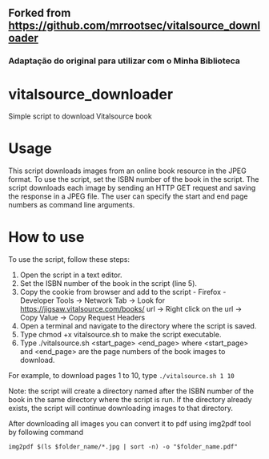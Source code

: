 
## Forked from https://github.com/mrrootsec/vitalsource_downloader

### Adaptação do original para utilizar com o Minha Biblioteca

# vitalsource_downloader

Simple script to download Vitalsource book

# Usage

This script downloads images from an online book resource in the JPEG format.
To use the script, set the ISBN number of the book in the script. The script
downloads each image by sending an HTTP GET request and saving the response in a
JPEG file. The user can specify the start and end page numbers as command line
arguments.

# How to use
To use the script, follow these steps:

1. Open the script in a text editor.
2. Set the ISBN number of the book in the script (line 5).
3. Copy the cookie from browser and add to the script - Firefox - Developer Tools -> Network Tab -> Look for https://jigsaw.vitalsource.com/books/ url -> Right click on the url -> Copy Value -> Copy Request Headers
4. Open a terminal and navigate to the directory where the script is saved.
5. Type chmod +x vitalsource.sh to make the script executable.
6. Type ./vitalsource.sh <start_page> <end_page> where <start_page> and <end_page> are the page numbers of the book images to download.

For example, to download pages 1 to 10, type `./vitalsource.sh 1 10`

Note: the script will create a directory named after the ISBN number of the book in the same directory where the script is run. If the directory already exists, the script will continue downloading images to that directory.

After downloading all images you can convert it to pdf using img2pdf tool by following command 

`img2pdf $(ls $folder_name/*.jpg | sort -n) -o "$folder_name.pdf"`

